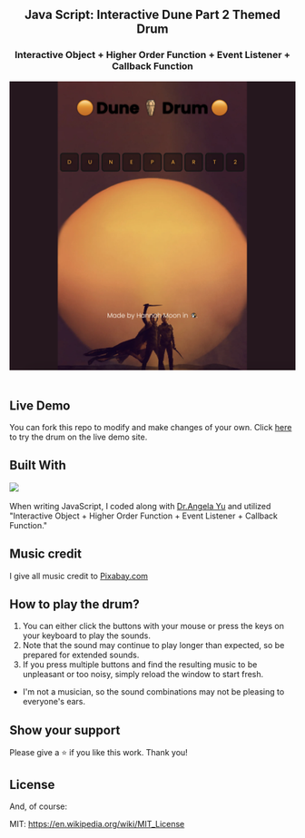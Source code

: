 <h2 align="center">
  Java Script: Interactive Dune Part 2 Themed Drum <br/>
</h2>

<h3 align="center">
  Interactive Object + Higher Order Function + Event Listener + Callback Function
</h3>

<div align="center">
  <img alt="Demo" src="dune2.png">
</div>

<br/>

## Live Demo
You can fork this repo to modify and make changes of your own. 
Click  <a href="https://hannah-moon.github.io/15_JS_Dune2_Drum/">here</a> to try the drum on the live demo site. 

## Built With
<p align="left"><img src="https://skillicons.dev/icons?i=vscode,github,html,css,js,nodejs"> </a> </p>
When writing JavaScript, I coded along with <a href="https://twitter.com/yu_angela?ref_src=twsrc%5Egoogle%7Ctwcamp%5Eserp%7Ctwgr%5Eauthor">Dr.Angela Yu<a/> and utilized "Interactive Object + Higher Order Function + Event Listener + Callback Function."

## Music credit 
I give all music credit to <a href="https://pixabay.com/music/">Pixabay.com</a>

## How to play the drum? 
1. You can either click the buttons with your mouse or press the keys on your keyboard to play the sounds.
2. Note that the sound may continue to play longer than expected, so be prepared for extended sounds.
3. If you press multiple buttons and find the resulting music to be unpleasant or too noisy, simply reload the window to start fresh.

* I'm not a musician, so the sound combinations may not be pleasing to everyone's ears.


## Show your support

Please give a ⭐ if you like this work. Thank you!


## License

And, of course:

MIT: <https://en.wikipedia.org/wiki/MIT_License>
